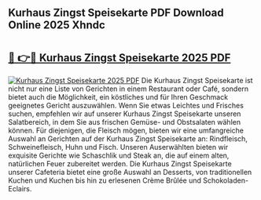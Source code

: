 ## Kurhaus Zingst Speisekarte PDF Download Online 2025 Xhndc

# <h2><a href="http://gcbkm1d.nevu.top/?p=Kurhaus+Zingst+Speisekarte">🔗 👉🔴 Kurhaus Zingst Speisekarte 2025 PDF</a></h2>

[![Kurhaus Zingst Speisekarte 2025 PDF](https://i.imgur.com/dBaPXMq.png)](http://gcbkm1d.nevu.top/?p=Kurhaus+Zingst+Speisekarte)
Die Kurhaus Zingst Speisekarte ist nicht nur eine Liste von Gerichten in einem Restaurant oder Café, sondern bietet auch die Möglichkeit, ein köstliches und für Ihren Geschmack geeignetes Gericht auszuwählen. Wenn Sie etwas Leichtes und Frisches suchen, empfehlen wir auf unserer Kurhaus Zingst Speisekarte unseren Salatbereich, in dem Sie aus frischen Gemüse- und Obstsalaten wählen können. Für diejenigen, die Fleisch mögen, bieten wir eine umfangreiche Auswahl an Gerichten auf der Kurhaus Zingst Speisekarte an: Rindfleisch, Schweinefleisch, Huhn und Fisch. Unseren Auserwählten bieten wir exquisite Gerichte wie Schaschlik und Steak an, die auf einem alten, natürlichen Feuer zubereitet werden. Die Kurhaus Zingst Speisekarte unserer Cafeteria bietet eine große Auswahl an Desserts, von traditionellen Kuchen und Kuchen bis hin zu erlesenen Crème Brûlée und Schokoladen-Eclairs.
